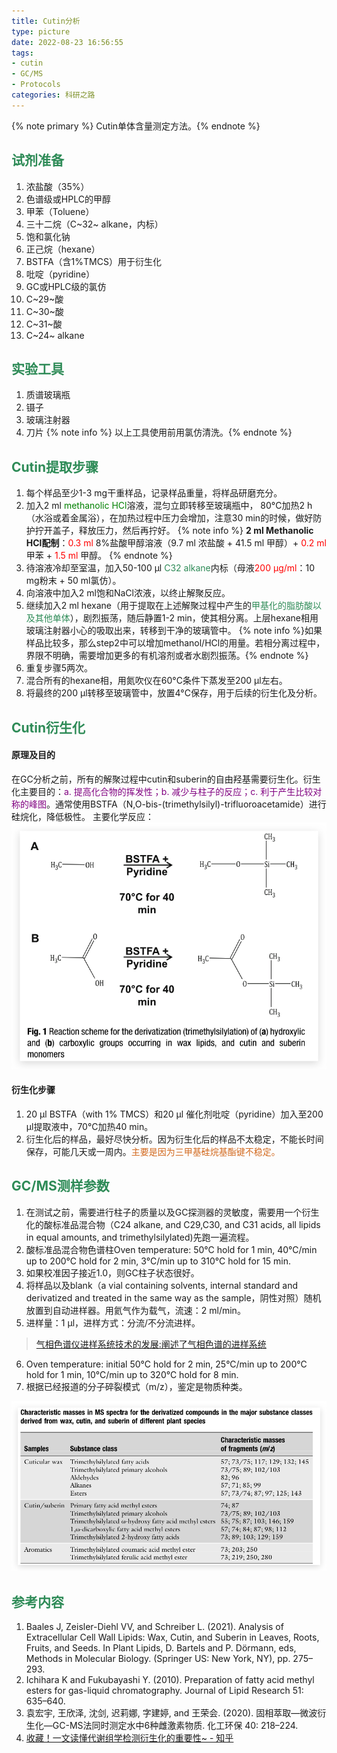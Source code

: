 ```yaml
---
title: Cutin分析
type: picture
date: 2022-08-23 16:56:55
tags:
- cutin
- GC/MS
- Protocols
categories: 科研之路
---
```


<meta name="referrer" content="no-referrer" />


{% note primary %} Cutin单体含量测定方法。{% endnote %}

<!--more-->

## <font color=seagreen>试剂准备</font>
1. 浓盐酸（35%）
2. 色谱级或HPLC的甲醇
3. 甲苯（Toluene）
4. 三十二烷（C~32~ alkane，内标）
5. 饱和氯化钠
6. 正己烷（hexane）
7. BSTFA（含1%TMCS）用于衍生化
8. 吡啶（pyridine）
9. GC或HPLC级的氯仿
10. C~29~酸
11. C~30~酸
12. C~31~酸
13. C~24~ alkane

## <font color=seagreen>实验工具</font>
1. 质谱玻璃瓶
2. 镊子
3. 玻璃注射器
4. 刀片
{% note info %} 以上工具使用前用氯仿清洗。{% endnote %}

## <font color=seagreen>Cutin提取步骤</font>
1. 每个样品至少1-3 mg干重样品，记录样品重量，将样品研磨充分。
2. 加入2 ml <font color=green>methanolic HCl</font>溶液，混匀立即转移至玻璃瓶中， 80°C加热2 h（水浴或着金属浴），在加热过程中压力会增加，注意30 min的时候，做好防护拧开盖子，释放压力，然后再拧好。
{% note info %} 
**2 ml Methanolic HCl配制**：<font color=red>0.3 ml</font> 8%盐酸甲醇溶液（9.7 ml 浓盐酸 + 41.5 ml 甲醇）+ <font color=red>0.2 ml</font> 甲苯 + <font color=red>1.5 ml</font> 甲醇。
{% endnote %}
3. 待溶液冷却至室温，加入50-100 µl <font color=seagreen>C32 alkane</font>内标（母液<font color=red>200 µg/ml</font>：10 mg粉末 + 50 ml氯仿）。
4. 向溶液中加入2 ml饱和NaCl浓液，以终止解聚反应。
5. 继续加入2 ml hexane（用于提取在上述解聚过程中产生的<font color=seagreen>甲基化的脂肪酸以及其他单体</font>），剧烈振荡，随后静置1-2 min，使其相分离。上层hexane相用玻璃注射器小心的吸取出来，转移到干净的玻璃管中。
{% note info %}如果样品比较多，那么step2中可以增加methanol/HCl的用量。若相分离过程中，界限不明确，需要增加更多的有机溶剂或者水剧烈振荡。{% endnote %}
6. 重复步骤5两次。
7. 混合所有的hexane相，用氮吹仪在60°C条件下蒸发至200 µl左右。
8. 将最终的200 µl转移至玻璃管中，放置4°C保存，用于后续的衍生化及分析。

## <font color=seagreen>Cutin衍生化</font>

#### 原理及目的
在GC分析之前，所有的解聚过程中cutin和suberin的自由羟基需要衍生化。衍生化主要目的：<font color=purple>a. 提高化合物的挥发性；b. 减少与柱子的反应；c. 利于产生比较对称的峰图</font>。通常使用BSTFA（N,O-bis-(trimethylsilyl)-trifluoroacetamide）进行硅烷化，降低极性。
主要化学反应：
![2022-08-24-RWxjnd](https://raw.githubusercontent.com/Lxmic/Picture-bed/master/uPic/2022-08-24-RWxjnd.png)

#### 衍生化步骤
1. 20 µl BSTFA（with 1% TMCS）和20 µl 催化剂吡啶（pyridine）加入至200 µl提取液中，70°C加热40 min。
2. 衍生化后的样品，最好尽快分析。因为衍生化后的样品不太稳定，不能长时间保存，可能几天或一周内。<font color=chocolate>主要是因为三甲基硅烷基酯键不稳定。</font>


## <font color=seagreen>GC/MS测样参数</font>
1. 在测试之前，需要进行柱子的质量以及GC探测器的灵敏度，需要用一个衍生化的酸标准品混合物（C24 alkane, and C29,C30, and C31 acids, all lipids in equal amounts, and trimethylsilylated)先跑一遍流程。
2. 酸标准品混合物色谱柱Oven temperature: 50°C hold for 1 min, 40°C/min up to 200°C hold for 2 min, 3°C/min up to 310°C hold for 15 min.
3. 如果校准因子接近1.0，则GC柱子状态很好。
4. 将样品以及blank（a vial containing solvents, internal standard and derivatized and treated in the same way as the sample，阴性对照）随机放置到自动进样器。用氦气作为载气，流速：2 ml/min。
5. 进样量：1 µl，进样方式：分流/不分流进样。
> [气相色谱仪进样系统技术的发展:阐述了气相色谱的进样系统](https://m.antpedia.com/news/2503736.html)

6. Oven temperature: initial 50°C hold for 2 min, 25°C/min up to 200°C hold for 1 min, 10°C/min up to 320°C hold for 8 min.
7. 根据已经报道的分子碎裂模式（m/z），鉴定是物质种类。

![2022-08-24-f5c94p](https://raw.githubusercontent.com/Lxmic/Picture-bed/master/uPic/2022-08-24-f5c94p.png)


## <font color=seagreen>参考内容</font>

1. Baales J, Zeisler-Diehl VV, and Schreiber L. (2021). Analysis of Extracellular Cell Wall Lipids: Wax, Cutin, and Suberin in Leaves, Roots, Fruits, and Seeds. In Plant Lipids, D. Bartels and P. Dörmann, eds, Methods in Molecular Biology. (Springer US: New York, NY), pp. 275–293.
2. Ichihara K and Fukubayashi Y. (2010). Preparation of fatty acid methyl esters for gas-liquid chromatography. Journal of Lipid Research 51: 635–640.
3. 袁宏宇, 王欣泽, 沈剑, 迟莉娜, 字建婷, and 王荣会. (2020). 固相萃取—微波衍生化—GC-MS法同时测定水中6种雌激素物质. 化工环保 40: 218–224.
4. [收藏！一文读懂代谢组学检测衍生化的重要性~ \- 知乎](https://zhuanlan.zhihu.com/p/351609640)
